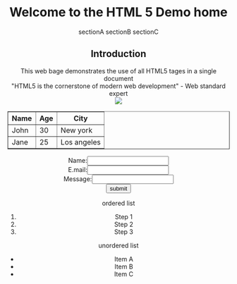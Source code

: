 <html>

<head>
        <title>Creating home page</title>
        <header>
            <h1>Welcome to the HTML 5 Demo home</h1>
            <nav>
                <a hret="#sectionA">sectionA</a>
                <a hret="#sectionB">sectionB</a>
                <a hret="#sectionC">sectionC</a>
            </nav>
            <main>
                <section id="sectionA"></section>
                <h2>Introduction</h2>
                This web bage demonstrates the use of all HTML5 tages in a single document<br>
                      "HTML5 is the cornerstone of modern web development" - Web standard expert<br>
                <section id="sectionB"></section>
                <img src="C:\Users\nanda\Dropbox\Screenshots\images.jpg"><br>
                <section id="section C"></section>
                <table border="1">
                    <tr>
                        <th>Name</th>
                        <th>Age</th>
                        <th>City</th>
                    </tr>
                    <tr>
                        <td>John</td>
                        <td>30</td>
                        <td>New york</td>
                    </tr>
                    <tr>
                        <td>Jane</td>
                        <td>25</td>
                        <td>Los angeles</td>
                    </tr>
                </table>      
                <form>
                    Name:<input type="name"><br>
                    E.mail:<input type="type"><br>
                    Message:<input type="type"><br>
                    <input type="button" value="submit"><br>
                </form>
                ordered list
                <ol>
                    <li>Step 1</li>
                    <li>Step 2</li>
                    <li>Step 3</li>
                </ol>
                unordered list
                <ul>
                    <li>Item A</li>
                    <li>Item B</li>
                    <li>Item C</li>
                </ul>
            </main>
        </header>
    </head>
</html>

